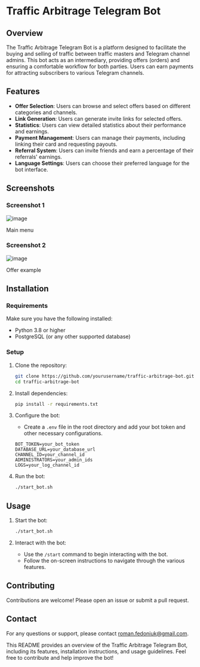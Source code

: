 # Traffic Arbitrage Telegram Bot

## Overview
The Traffic Arbitrage Telegram Bot is a platform designed to facilitate the buying and selling of traffic between traffic masters and Telegram channel admins. This bot acts as an intermediary, providing offers (orders) and ensuring a comfortable workflow for both parties. Users can earn payments for attracting subscribers to various Telegram channels.

## Features
- **Offer Selection**: Users can browse and select offers based on different categories and channels.
- **Link Generation**: Users can generate invite links for selected offers.
- **Statistics**: Users can view detailed statistics about their performance and earnings.
- **Payment Management**: Users can manage their payments, including linking their card and requesting payouts.
- **Referral System**: Users can invite friends and earn a percentage of their referrals' earnings.
- **Language Settings**: Users can choose their preferred language for the bot interface.

## Screenshots
### Screenshot 1
![image](https://github.com/user-attachments/assets/c4b5ea2a-019c-49f7-b4b8-2c2f5fd50810)


Main menu

### Screenshot 2
![image](https://github.com/user-attachments/assets/0c21509c-2f1a-4d3b-a4a4-35c2f28fe8ad)

Offer example

## Installation
### Requirements
Make sure you have the following installed:
- Python 3.8 or higher
- PostgreSQL (or any other supported database)

### Setup
1. Clone the repository:
    ```sh
    git clone https://github.com/yourusername/traffic-arbitrage-bot.git
    cd traffic-arbitrage-bot
    ```

2. Install dependencies:
    ```sh
    pip install -r requirements.txt
    ```

3. Configure the bot:
    - Create a `.env` file in the root directory and add your bot token and other necessary configurations.
    ```env
    BOT_TOKEN=your_bot_token
    DATABASE_URL=your_database_url
    CHANNEL_ID=your_channel_id
    ADMINISTRATORS=your_admin_ids
    LOGS=your_log_channel_id
    ```

4. Run the bot:
    ```sh
    ./start_bot.sh
    ```

## Usage
1. Start the bot:
    ```sh
    ./start_bot.sh
    ```

2. Interact with the bot:
    - Use the `/start` command to begin interacting with the bot.
    - Follow the on-screen instructions to navigate through the various features.

## Contributing
Contributions are welcome! Please open an issue or submit a pull request.



## Contact
For any questions or support, please contact [roman.fedoniuk@gmail.com](mailto:roman.fedoniuk@gmail.com).

This README provides an overview of the Traffic Arbitrage Telegram Bot, including its features, installation instructions, and usage guidelines. Feel free to contribute and help improve the bot!
